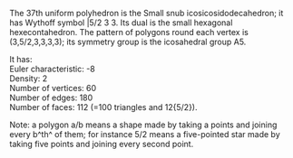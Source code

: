 The 37th uniform polyhedron is the Small snub icosicosidodecahedron; it
has Wythoff symbol |5/2 3 3. Its dual is the small hexagonal
hexecontahedron. The pattern of polygons round each vertex is
(3,5/2,3,3,3,3); its symmetry group is the icosahedral group A5.

It has:\
 Euler characteristic: -8\
 Density: 2\
 Number of vertices: 60\
 Number of edges: 180\
 Number of faces: 112 (=100 triangles and 12{5/2}).

Note: a polygon a/b means a shape made by taking a points and joining
every b^th^ of them; for instance 5/2 means a five-pointed star made by
taking five points and joining every second point.
